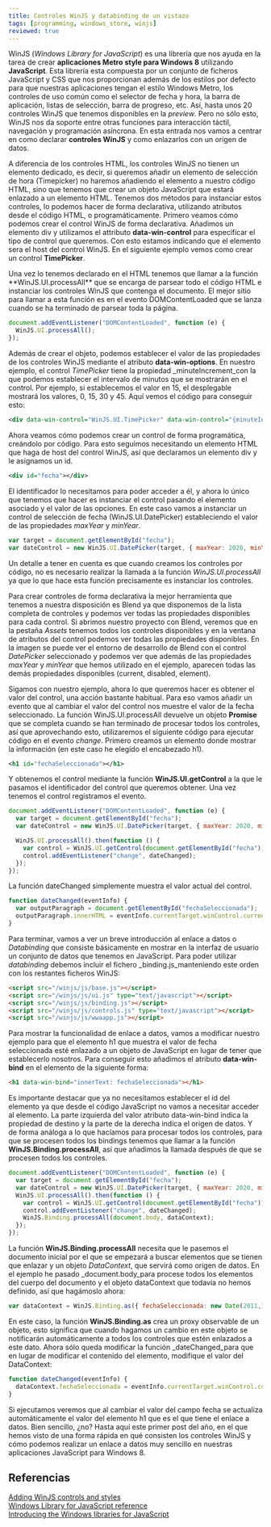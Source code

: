 ```yaml
---
title: Controles WinJS y databinding de un vistazo
tags: [programming, windows_store, winjs]
reviewed: true
---
```

WinJS (_Windows Library for JavaScript_) es una librería que nos ayuda en la tarea de crear **aplicaciones Metro style para Windows 8** utilizando **JavaScript**. Esta librería esta compuesta por un conjunto de ficheros JavaScript y CSS que nos proporcionan además de los estilos por defecto para que nuestras aplicaciones tengan el estilo Windows Metro, los controles de uso común como el selector de fecha y hora, la barra de aplicación, listas de selección, barra de progreso, etc. Así, hasta unos 20 controles WinJS que tenemos disponibles en la _preview_. Pero no sólo esto, WinJS nos da soporte entre otras funciones para interacción táctil, navegación y programación asíncrona. En esta entrada nos vamos a centrar en como declarar **controles WinJS** y como enlazarlos con un origen de datos.

A diferencia de los controles HTML, los controles WinJS no tienen un elemento dedicado, es decir, si queremos añadir un elemento de selección de hora (Timepicker) no haremos añadiendo el elemento <timepicker /> a nuestro código HTML, sino que tenemos que crear un objeto JavaScript que estará enlazado a un elemento HTML. Tenemos dos métodos para instanciar estos controles, lo podemos hacer de forma declarativa, utilizando atributos desde el código HTML, o programáticamente. Primero veamos cómo podemos crear el control WinJS de forma declarativa. Añadimos un elemento div y utilizamos el attributo **data-win-control** para especificar el tipo de control que queremos. Con esto estamos indicando que el elemento sera el host del control WinJS. En el siguiente ejemplo vemos como crear un control **TimePicker**.

<div data-win-control=”WinJS.UI.TimePicker”></div></pre> Una vez lo tenemos declarado en el HTML tenemos que llamar a la función **WinJS.UI.processAll** que se encarga de parsear todo el código HTML e instanciar los controles WinJS que contenga el documento. El mejor sitio para llamar a esta función es en el evento DOMContentLoaded que se lanza cuando se ha terminado de parsear toda la página.

```js
document.addEventListener("DOMContentLoaded", function (e) {
  WinJS.UI.processAll(); 
});
```

Además de crear el objeto, podemos establecer el valor de las propiedades de los controles WinJS mediante el atributo **data-win-options**. En nuestro ejemplo, el control _TimePicker_ tiene la propiedad _minuteIncrement_con la que podemos establecer el intervalo de minutos que se mostrarán en el control. Por ejemplo, si establecemos el valor en 15, el desplegable mostrará los valores, 0, 15, 30 y 45. Aquí vemos el código para conseguir esto:

```xml
<div data-win-control="WinJS.UI.TimePicker" data-win-control="{minuteIncrement: 15}"></div>
```

Ahora veamos cómo podemos crear un control de forma programática, creándolo por código. Para esto seguimos necesitando un elemento HTML que haga de host del control WinJS, así que declaramos un elemento div y le asignamos un id.

```xml
<div id="fecha"></div>
```

El identificador lo necesitamos para poder acceder a él, y ahora lo único que tenemos que hacer es instanciar el control pasando el elemento asociado y el valor de las opciones. En este caso vamos a instanciar un control de selección de fecha (WinJS.UI.DatePicker) estableciendo el valor de las propiedades _maxYear_ y _minYear_.

```js
var target = document.getElementById("fecha"); 
var dateControl = new WinJS.UI.DatePicker(target, { maxYear: 2020, minYear: 2000 });
```

Un detalle a tener en cuenta es que cuando creamos los controles por código, no es necesario realizar la llamada a la función _WinJS.UI.processAll_ ya que lo que hace esta función precisamente es instanciar los controles.

Para crear controles de forma declarativa la mejor herramienta que tenemos a nuestra disposición es Blend ya que disponemos de la lista completa de controles y podemos ver todas las propiedades disponibles para cada control. Si abrimos nuestro proyecto con Blend, veremos que en la pestaña _Assets_ tenemos todos los controles disponibles y en la ventana de atributos del control podemos ver todas las propiedades disponibles. En la imagen se puede ver el entorno de desarrollo de Blend con el control _DatePicker_ seleccionado y podemos ver que además de las propiedades _maxYear_ y _minYear_ que hemos utilizado en el ejemplo, aparecen todas las demás propiedades disponibles (current, disabled, element).

Sigamos con nuestro ejemplo, ahora lo que queremos hacer es obtener el valor del control, una acción bastante habitual. Para eso vamos añadir un evento que al cambiar el valor del control nos muestre el valor de la fecha seleccionado. La función WinJS.UI.processAll devuelve un objeto **Promise** que se completa cuando se han terminado de procesar todos los controles, así que aprovechando esto, utilizaremos el siguiente código para ejecutar código en el evento _change_. Primero creamos un elemento donde mostrar la información (en este caso he elegido el encabezado h1).

```xml
<h1 id="fechaSeleccionada"></h1>
```

Y obtenemos el control mediante la función **WinJS.UI.getControl** a la que le pasamos el identificador del control que queremos obtener. Una vez tenemos el control registramos el evento.

```js
document.addEventListener("DOMContentLoaded", function (e) {
  var target = document.getElementById("fecha"); 
  var dateControl = new WinJS.UI.DatePicker(target, { maxYear: 2020, minYear: 2000 });

  WinJS.UI.processAll().then(function () { 
    var control = WinJS.UI.getControl(document.getElementById("fecha"));
    control.addEventListener("change", dateChanged);
  });
});
```

La función dateChanged simplemente muestra el valor actual del control.

```js
function dateChanged(eventInfo) { 
  var outputParagraph = document.getElementById("fechaSeleccionada");
  outputParagraph.innerHTML = eventInfo.currentTarget.winControl.current;
}
```

Para terminar, vamos a ver un breve introducción al enlace a datos o _Databinding_ que consiste básicamente en mostrar en la interfaz de usuario un conjunto de datos que tenemos en JavaScript. Para poder utilizar _databinding_ debemos incluir el fichero _binding.js_manteniendo este orden con los restantes ficheros WinJS:

```html
<script src="/winjs/js/base.js"></script>
<script src="/winjs/js/ui.js" type="text/javascript"></script>
<script src="/winjs/js/binding.js"></script> 
<script src="/winjs/js/controls.js" type="text/javascript"></script> 
<script src="/winjs/js/wwaapp.js"></script>
```

Para mostrar la funcionalidad de enlace a datos, vamos a modificar nuestro ejemplo para que el elemento h1 que muestra el valor de fecha seleccionada esté enlazado a un objeto de JavaScript en lugar de tener que establecerlo nosotros. Para conseguir esto añadimos el atributo **data-win-bind** en el elemento de la siguiente forma:

```html
<h1 data-win-bind="innerText: fechaSeleccionada"></h1>
```

Es importante destacar que ya no necesitamos establecer el id del elemento ya que desde el código JavaScript no vamos a necesitar acceder al elemento. La parte izquierda del valor atributo data-win-bind indica la propiedad de destino y la parte de la derecha indica el origen de datos. Y de forma análoga a lo que hacíamos para procesar todos los controles, para que se procesen todos los bindings tenemos que llamar a la función **WinJS.Binding.processAll**, así que añadimos la llamada después de que se procesen todos los controles.

```js
document.addEventListener("DOMContentLoaded", function (e) {
  var target = document.getElementById("fecha"); 
  var dateControl = new WinJS.UI.DatePicker(target, { maxYear: 2020, minYear: 2000 }); 
  WinJS.UI.processAll().then(function () { 
    var control = WinJS.UI.getControl(document.getElementById("fecha")); 
    control.addEventListener("change", dateChanged); 
    WinJS.Binding.processAll(document.body, dataContext); 
  });
});
```

La función **WinJS.Binding.processAll** necesita que le pasemos el documento inicial por el que se empezará a buscar elementos que se tienen que enlazar y un objeto _DataContext_, que servirá como origen de datos. En el ejemplo he pasado _document.body_para procese todos los elementos del cuerpo del documento y el objeto dataContext que todavía no hemos definido, así que hagámoslo ahora:

```js
var dataContext = WinJS.Binding.as({ fechaSeleccionada: new Date(2011,1,1) });
```

En este caso, la función **WinJS.Binding.as** crea un proxy observable de un objeto, esto significa que cuando hagamos un cambio en este objeto se notificarán automáticamente a todos los controles que estén enlazados a este dato. Ahora sólo queda modificar la función _dateChanged_para que en lugar de modificar el contenido del elemento, modifique el valor del DataContext:

```js
function dateChanged(eventInfo) {
  dataContext.fechaSeleccionada = eventInfo.currentTarget.winControl.current;
}
```

Si ejecutamos veremos que al cambiar el valor del campo fecha se actualiza automáticamente el valor del elemento h1 que es el que tiene el enlace a datos. Bien sencillo, ¿no? Hasta aquí este primer post del año, en el que hemos visto de una forma rápida en qué consisten los controles WinJS y cómo podemos realizar un enlace a datos muy sencillo en nuestras aplicaciones JavaScript para Windows 8.

Referencias
---

[Adding WinJS controls and styles](http://msdn.microsoft.com/en-us/library/windows/apps/hh465493.aspx)   
[Windows Library for JavaScript reference](https://web.archive.org/web/20210123141002/http://msdn.microsoft.com/en-us/library/windows/apps/br211669.aspx)  
[Introducing the Windows libraries for JavaScript](http://channel9.msdn.com/Events/BUILD/BUILD2011/TOOL-501T) 
